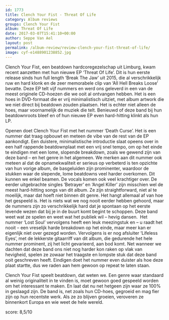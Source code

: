 ```yaml
---
id: 1773
title: Clench Your Fist - Threat Of Life
category: Album reviews
groups: Clench Your Fist
album: Threat Of Life
date: 2017-03-07T15:41:10+00:00
author: Seppe Van Ael
layout: post
permalink: /album-review/review-clench-your-fist-threat-of-life/
image: cyf-e1488901238852.jpg
---
```

Clench Your Fist, een beatdown hardcoregezelschap uit Limburg, kwam recent aanzetten met hun nieuwe EP ‘Threat Of Life’. Dit is hun eerste release sinds hun full length ‘Break The Jaw’ uit 2015, die al verschrikkelijk ruw en hard klonk en de zeer memorabele clip van ‘All Hell Breaks Loose’ bevatte. Deze EP telt vijf nummers en werd ons geleverd in een van de meest originele CD-hoezen die we ooit al ontvangen hebben. Het is een hoes in DVD-formaat die er vrij minimalistisch uitziet, met album artwork die we niet direct bij beatdown zouden plaatsen. Het is echter niet alleen de hoes, maar voornamelijk de muziek die telt. Benieuwd of deze band bij hun beatdownroots bleef en of hun nieuwe EP even hard-hitting klinkt als hun LP.

Openen doet Clench Your Fist met het nummer ‘Death Curse’. Het is een nummer dat traag opbouwt en meteen de vibe van de rest van de EP aankondigt. Een duistere, minimalistische introductie slaat opeens over in een half rappende beatdownplaat met een vrij snel tempo, om op het einde te eindigen met een lome, slopende breakdown, zoals we gewend zijn van deze band – en het genre in het algemeen. We merken aan dit nummer ook meteen al dat de opnamekwaliteit er serieus op verbeterd is ten opzichte van hun vorige album, de basgeluiden zijn prominenter, waardoor de stukken waar de slepende, lome beatdowns veel harder overkomen. Dit kunnen we enkel beamen. De vocals komen ook veel krachtiger over. De eerder uitgebrachte singles ‘Betrayer’ en ‘Angel Killer’ zijn misschien wel de meest hard-hitting songs van dit album. Ze zijn straightforward, niet al te moeilijk, maar dat hoeft niet binnen dit genre. Het hangt allemaal af van hoe het gespeeld is. Het is niets wat we nog nooit eerder hebben gehoord, maar de nummers zijn zo verschrikkelijk hard dat je spontaan op het eerste levende wezen dat bij je in de buurt komt begint te schoppen. Deze band weet wat ze spelen en weet wat het publiek wil – hevig dansen.  Het nummer ‘Lost Soul’ vervolgens heeft een leuk meezingstuk en – u raadt het nooit – een vreselijk harde breakdown op het einde, maar meer kan er eigenlijk niet over gezegd worden. Vervolgens is er nog afsluiter ‘Lifeless Eyes’, met de lekkerste gitaarriff van dit album, die gedurende het hele nummer prominent, zij het licht gevarieerd, aan bod komt. Net wanneer we dachten dat deze band ons niet nog harder kon raken op vlak van hevigheid, spelen ze zowaar het traagste en lompste stuk dat deze band ooit geschreven heeft. Eindigen doet het nummer even duister als hoe deze plaat startte, dus we raden aan hem gewoon op repeat te laten staan.

Clench Your Fist speelt beatdown, dat weten we. Een genre waar standaard al weinig originaliteit in te vinden is, moet gewoon goed gespeeld worden om het interessant te maken. En laat dat nu net hetgeen zijn waar ze 100% in geslaagd zijn. De band is, net zoals hun CD-hoes, gegroeid en mag fier zijn op hun recentste werk. Als ze zo blijven groeien, veroveren ze binnenkort Europa en wie weet de hele wereld.

score: 8,5/10

&nbsp;